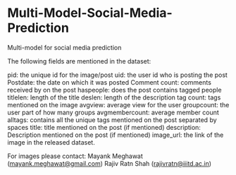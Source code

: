 # Multi-Model-Social-Media-Prediction

Multi-model for social media prediction


The following fields are mentioned in the dataset:

pid: the unique id for the image/post
uid: the user id who is posting the post
Postdate: the date on which it was posted
Comment count: comments received by on the post
haspeople: does the post contains tagged people
titlelen: length of the title
deslen: length of the description
tag count: tags mentioned on the image
avgview: average view for the user
groupcount: the user part of how many groups
avgmembercount: average member count
alltags: contains all the unique tags mentioned on the post separated by spaces
title: title mentioned on the post (if mentioned)
description: Description mentioned on the post (if mentioned)
image_url: the link of the image in the released dataset.

For images please contact:
Mayank Meghawat (mayank.meghawat@gmail.com)
Rajiv Ratn Shah (rajivratn@iiitd.ac.in)
